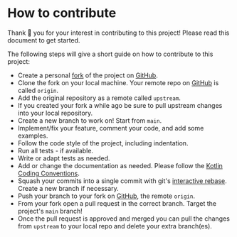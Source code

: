 # How to contribute
Thank 🙏 you for your interest in contributing to this project! Please read this document to get started.

The following steps will give a short guide on how to contribute to this project:

- Create a personal [fork](https://github.com/ChrisKruegerDev/tmdb-kotlin/fork) of the project on [GitHub](https://github.com/).
- Clone the fork on your local machine. Your remote repo on [GitHub](https://github.com/) is called `origin`.
- Add the original repository as a remote called `upstream`.
- If you created your fork a while ago be sure to pull upstream changes into your local repository.
- Create a new branch to work on! Start from `main`.
- Implement/fix your feature, comment your code, and add some examples.
- Follow the code style of the project, including indentation.
- Run all tests - if available.
- Write or adapt tests as needed.
- Add or change the documentation as needed. Please follow the [Kotlin Coding Conventions](https://kotlinlang.org/docs/coding-conventions.html).
- Squash your commits into a single commit with git's [interactive rebase](https://help.github.com/articles/interactive-rebase). Create a new branch if necessary.
- Push your branch to your fork on [GitHub](https://github.com/), the remote `origin`.
- From your fork open a pull request in the correct branch. Target the project's `main` branch!
- Once the pull request is approved and merged you can pull the changes from `upstream` to your local repo and delete
  your extra branch(es).
